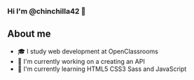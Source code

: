 ### Hi I'm @chinchilla42 👋

## About me
- 🎓 I study web development at OpenClassrooms
- 🔭 I'm currently working on a creating an API
- 🌱 I'm currently learning HTML5 CSS3 Sass and JavaScript
